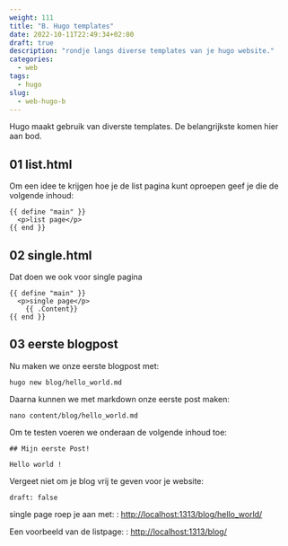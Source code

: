 ```yaml
---
weight: 111
title: "B. Hugo templates"
date: 2022-10-11T22:49:34+02:00
draft: true
description: "rondje langs diverse templates van je hugo website."
categories:
  - web
tags:
  - hugo
slug:
  - web-hugo-b
---
```


Hugo maakt gebruik van diverste templates. De belangrijkste komen hier aan bod.

<!--more-->

## 01 list.html

Om een idee te krijgen hoe je de list pagina kunt oproepen geef je die de volgende inhoud:

    {{ define "main" }}
      <p>list page</p>
    {{ end }}

## 02 single.html

Dat doen we ook voor single pagina

    {{ define "main" }}
      <p>single page</p>
        {{ .Content}}
    {{ end }}

## 03 eerste blogpost

Nu maken we onze eerste blogpost met:

    hugo new blog/hello_world.md

Daarna kunnen we met markdown onze eerste post maken:

    nano content/blog/hello_world.md

Om te testen voeren we onderaan de volgende inhoud toe:

    ## Mijn eerste Post!

    Hello world !

Vergeet niet om je blog vrij te geven voor je website:

    draft: false

single page roep je aan met:
: [http://localhost:1313/blog/hello_world/](http://localhost:1313/blog/hello_world/)

Een voorbeeld van de listpage:
: [http://localhost:1313/blog/](http://localhost:1313/blog/)
